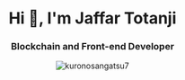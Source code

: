<h1 align="center">Hi 👋, I'm Jaffar Totanji</h1>
<h3 align="center">Blockchain and Front-end Developer</h3>

<p align='center'><img align="center" src="https://github-readme-streak-stats.herokuapp.com/?user=kuronosangatsu7&theme=highcontrast" alt="kuronosangatsu7" /></p>

